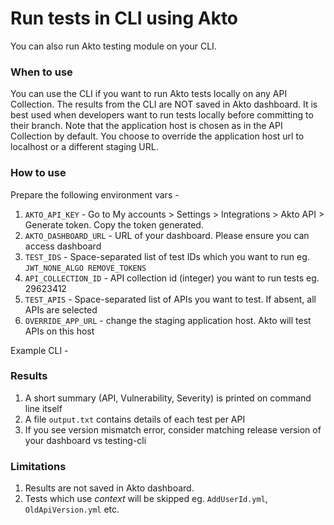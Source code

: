 # Run tests in CLI using Akto

You can also run Akto testing module on your CLI.

### When to use 
You can use the CLI if you want to run Akto tests locally on any API Collection. The results from the CLI are NOT saved in Akto dashboard. 
It is best used when developers want to run tests locally before committing to their branch. Note that the application host is chosen as in the API Collection by default. You choose to override the application host url to localhost or a different staging URL. 

### How to use
Prepare the following environment vars - 
1. `AKTO_API_KEY` - Go to My accounts > Settings > Integrations > Akto API > Generate token. Copy the token generated.
2. `AKTO_DASHBOARD_URL` - URL of your dashboard. Please ensure you can access dashboard
3. `TEST_IDS` - Space-separated list of test IDs which you want to run eg. `JWT_NONE_ALGO REMOVE_TOKENS`
4. `API_COLLECTION_ID` - API collection id (integer) you want to run tests eg. 29623412
5. `TEST_APIS` - Space-separated list of APIs you want to test. If absent, all APIs are selected
6. `OVERRIDE_APP_URL` - change the staging application host. Akto will test APIs on this host

Example CLI - 

### Results
1. A short summary (API, Vulnerability, Severity) is printed on command line itself
2. A file `output.txt` contains details of each test per API
3. If you see version mismatch error, consider matching release version of your dashboard vs testing-cli

### Limitations
1. Results are not saved in Akto dashboard.
2. Tests which use _context_ will be skipped eg. `AddUserId.yml`, `OldApiVersion.yml` etc.



